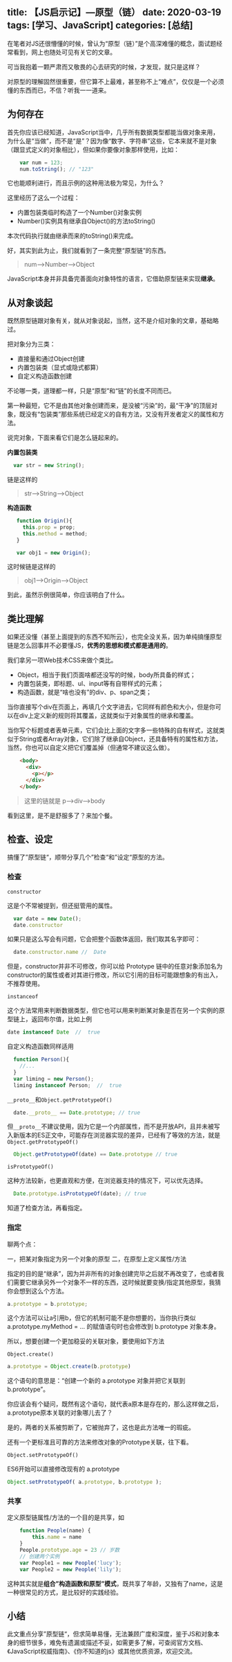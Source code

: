 title: 【JS启示记】—原型（链）
date: 2020-03-19
tags: [学习、JavaScript]
categories: [总结]
---

在笔者对JS还很懵懂的时候，曾认为“原型（链）”是个高深难懂的概念，面试题经常看到，网上也随处可见有关它的文章。

可当我抱着一颗严肃而又敬畏的心去研究的时候，才发现，就只是这样？

对原型的理解固然很重要，但它算不上最难，甚至称不上“难点”，仅仅是一个必须懂的东西而已，不信？听我一一道来。

## 为何存在

首先你应该已经知道，JavaScript当中，几乎所有数据类型都能当做对象来用，为什么是“当做”，而不是“是”？因为像“数字、字符串”这些，它本来就不是对象（跟显式定义的对象相比），但如果你要像对象那样使用，比如：

```js
    var num = 123;
    num.toString(); // "123"
```

它也能顺利进行，而且示例的这种用法极为常见，为什么？

这里经历了这么一个过程：

- 内置包装类临时构造了一个Number()对象实例
- Number()实例具有继承自Object()的方法toString()

本次代码执行就由继承而来的toString()来完成。

好，其实到此为止，我们就看到了一条完整“原型链”的东西。

> num——>Number——>Object

JavaScript本身并非具备完善面向对象特性的语言，它借助原型链来实现**继承**。

## 从对象谈起

既然原型链跟对象有关，就从对象说起，当然，这不是介绍对象的文章，基础略过。

把对象分为三类：

- 直接量和通过Object创建
- 内置包装类（显式或隐式都算）
- 自定义构造函数创建

不论哪一类，道理都一样，只是“原型”和“链”的长度不同而已。

第一种最短，它不是由其他对象创建而来，是没被“污染”的，最“干净”的顶层对象，既没有“包装类”那些系统已经定义的自有方法，又没有开发者定义的属性和方法。

说完对象，下面来看它们是怎么链起来的。

**内置包装类**

```js
  var str = new String();
```

链是这样的

> str——>String——>Object

**构造函数**

```js
   function Origin(){
     this.prop = prop;
     this.method = method;
   }

   var obj1 = new Origin();
```

这时候链是这样的

> obj1——>Origin——>Object

到此，虽然示例很简单，你应该明白了什么。

## 类比理解

如果还没懂（甚至上面提到的东西不知所云），也完全没关系，因为单纯搞懂原型链是怎么回事并不必要懂JS，**优秀的思想和模式都是通用的**。

我们拿另一项Web技术CSS来做个类比。

- Object，相当于我们页面啥都还没写的时候，body所具备的样式；
- 内置包装类，即标题、ul、input等有自带样式的元素；
- 构造函数，就是“啥也没有”的div、p、span之类；

当你直接写个div在页面上，再填几个文字进去，它同样有颜色和大小，但是你可以在div上定义新的规则将其覆盖，这就类似于对象属性的继承和覆盖。

当你写个标题或者表单元素，它们会比上面的文字多一些特殊的自有样式，这就类似于String或者Array对象，它们除了继承自Object，还具备特有的属性和方法，当然，你也可以自定义把它们覆盖掉（但通常不建议这么做）。

```html
    <body>
      <div>
        <p></p>
      </div>
    </body>
```

> 这里的链就是  p——>div——>body

看到这里，是不是舒服多了？来加个餐。

## 检查、设定

搞懂了”原型链“，顺带分享几个”检查“和”设定“原型的方法。

### 检查

`constructor`

  这是个不常被提到，但还挺管用的属性。

```js
  var date = new Date();
  date.constructor
```

如果只是这么写会有问题，它会把整个函数体返回，我们取其名字即可：

```js
  date.constructor.name //  Date
```

但是，constructor并非不可修改，你可以给 Prototype 链中的任意对象添加名为constructor的属性或者对其进行修改，所以它引用的目标可能跟想象的有出入，不推荐使用。

`instanceof`

这个方法常用来判断数据类型，但它也可以用来判断某对象是否在另一个实例的原型链上，返回布尔值，比如上例

```js
date instanceof Date  //  true
```

自定义构造函数同样适用

```js
  function Person(){
    //...
  }
  var liming = new Person();
  liming instanceof Person;  //  true
```

  `__proto__`和`Object.getPrototypeOf()`

```js
  date.__proto__ == Date.prototype; // true 
```

  但`__proto__`不建议使用，因为它是一个内部属性，而不是开放API，且并未被写入新版本的ES正文中，可能存在浏览器实现的差异，已经有了等效的方法，就是`Object.getPrototypeOf()`

```js
  Object.getPrototypeOf(date) == Date.prototype // true
```

  `isPrototypeOf()`

  这种方法较新，也更直观和方便，在浏览器支持的情况下，可以优先选择。

```js
  Date.prototype.isPrototypeOf(date); // true
```

知道了检查方法，再看指定。

### 指定

聊两个点：

一，把某对象指定为另一个对象的原型
二，在原型上定义属性/方法

指定的目的是“继承”，因为并非所有的对象创建完毕之后就不再改变了，也或者我们需要它继承另外一个对象不一样的东西，这时候就要变换/指定其他原型，我猜你会想到这么个方法。

```js
a.prototype = b.prototype;
```

这个方法可以让a引用b，但它的机制可能不是你想要的，当你执行类似 a.prototype.myMethod = ... 的赋值语句时也会修改到 b.prototype 对象本身。

所以，想要创建一个更加稳妥的关联对象，要使用如下方法

`Object.create()`

```js
a.prototype = Object.create(b.prototype)
```

这个语句的意思是：“创建一个新的 a.prototype 对象并把它关联到 b.prototype”。

你应该会有个疑问，既然有这个语句，就代表a原本是存在的，那么这样做之后，a.prototype原本关联的对象哪儿去了？

是的，两者的关系被剪断了，它被抛弃了，这也是此方法唯一的瑕疵。

还有一个更标准且可靠的方法来修改对象的Prototype关联，往下看。

`Object.setPrototypeOf()`

ES6开始可以直接修改现有的 a.prototype 

```js
Object.setPrototypeOf( a.prototype, b.prototype );
```

### 共享

定义原型链属性/方法的一个目的是共享，如

```js
    function People(name) {
        this.name = name
    }
    People.prototype.age = 23 // 岁数
    // 创建两个实例
    var People1 = new People('lucy');
    var People2 = new People('lily');
```

这种其实就是**组合”构造函数和原型”模式**，既共享了年龄，又独有了name，这是一种很常见的方式，是比较好的实践经验。

## 小结

此文重点分享”原型链“，但求简单易懂，无法兼顾广度和深度，鉴于JS和对象本身的细节很多，难免有遗漏或描述不妥，如需更多了解，可查阅官方文档、《JavaScript权威指南》、《你不知道的js》或其他优质资源，欢迎交流。